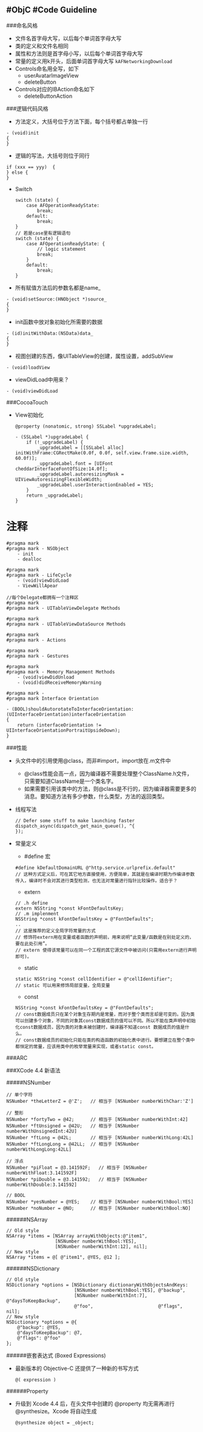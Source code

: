 #ObjC #Code Guideline
---

###命名风格

- 文件名首字母大写，以后每个单词首字母大写
- 类的定义和文件名相同
- 属性和方法则是首字母小写，以后每个单词首字母大写
- 常量的定义用k开头，后面单词首字母大写 `kAFNetworkingDownload`
- Controls命名用全写，如下
	- userAvatarImageView 
	- deleteButton
- Controls对应的IBAction命名如下
	- deleteButtonAction


###逻辑代码风格

- 方法定义，大括号位于方法下面，每个括号都占单独一行
``` ObjC
- (void)init	
{	
}
```

- 逻辑的写法，大括号则位于同行
``` ObjC
if (xxx == yyy)  {
} else {
}
```

- Switch

	``` ObjC
	switch (state) {
		case AFOperationReadyState:
			break;
		default:
			break;
	}
	// 若是case里有逻辑语句
	switch (state) {
		case AFOperationReadyState: {
			// logic statement
			break;
		}
		default:
			break;
	}
	```

- 所有赋值方法后的参数名都是name_
``` ObjC
- (void)setSource:(HNObject *)source_ 
{
}
```

- init函数中放对象初始化所需要的数据
``` ObjC
- (id)initWithData:(NSData)data_
{
}
```

- 视图创建的东西，像UITableView的创建，属性设置，addSubView 
``` ObjC
- (void)loadView
```

- viewDidLoad中用来？
``` ObjC
- (void)viewDidLoad
```


###CocoaTouch

- View初始化

	``` ObjC
	@property (nonatomic, strong) SSLabel *upgradeLabel;  
	
	- (SSLabel *)upgradeLabel {
    	if (!_upgradeLabel) {
        	_upgradeLabel = [[SSLabel alloc] initWithFrame:CGRectMake(0.0f, 0.0f, self.view.frame.size.width, 60.0f)];
         	_upgradeLabel.font = [UIFont cheddarInterfaceFontOfSize:14.0f];
         	_upgradeLabel.autoresizingMask = UIViewAutoresizingFlexibleWidth;
         	_upgradeLabel.userInteractionEnabled = YES;
		}
    	return _upgradeLabel;
	}
	```

# 注释

``` ObjC
#pragma mark
#pragma mark - NSObject
	- init
	- dealloc

#pragma mark
#pragma mark - LifeCycle
	- (void)viewDidLoad
	- ViewWillApear

//每个Delegate都拥有一个注释区
#pragma mark
#pragma mark - UITableViewDelegate Methods

#pragma mark
#pragma mark - UITableViewDataSource Methods

#pragma mark
#pragma mark - Actions 

#pragma mark
#pragma mark - Gestures

#pragma mark
#pragma mark - Memory Management Methods
	- (void)viewDidUnload
	- (void)didReceiveMemoryWarning 

#pragma mark -
#pragma mark Interface Orientation

- (BOOL)shouldAutorotateToInterfaceOrientation:(UIInterfaceOrientation)interfaceOrientation
{
    return (interfaceOrientation != UIInterfaceOrientationPortraitUpsideDown);
}
```

###性能

- 头文件中的引用使用@class，而非#import，import放在.m文件中
	- @class性能会高一点，因为编译器不需要处理整个ClassName.h文件，只需要知道ClassName是一个类名字。
	- 如果需要引用该类中的方法，则@class是不行的，因为编译器需要更多的消息。要知道方法有多少参数，什么类型，方法的返回类型。
- 线程写法

	``` ObjC
	// Defer some stuff to make launching faster
	dispatch_async(dispatch_get_main_queue(), ^{
	});
	```
- 常量定义
	- #define 宏
	
	```
	#define kDefaultDomainURL @"http.service.urlprefix.default"
	// 这种方式定义后，可在其它地方直接使用，方便简单，其就是在编译时期为作编译参数传入，编译时不会对其进行类型检测，也无法对常量进行指针比较操作。适合于？
	```
	- extern
	
	```
	// .h define
	extern NSString *const kFontDefaultsKey;
	// .m implenment
	NSString *const kFontDefaultsKey = @"FontDefaults";
	..
	// 这是推荐的定义全局字符常量的方式
	// 修饰符extern用在变量或者函数的声明前，用来说明“此变量/函数是在别处定义的，要在此处引用”。
	// extern 使得该常量可以在同一个工程的其它源文件中被访问(只需用extern进行声明即可)。
	```
	- static

	```
	static NSString *const cellIdentifier = @"cellIdentifier";
	// static 可以用来修饰局部变量，全局变量
	```
	- const

	```
	NSString *const kFontDefaultsKey = @"FontDefaults";
	// const数据成员只在某个对象生存期内是常量，而对于整个类而言却是可变的。因为类可以创建多个对象，不同的对象其const数据成员的值可以不同。所以不能在类声明中初始化const数据成员，因为类的对象未被创建时，编译器不知道const 数据成员的值是什么。
	// const数据成员的初始化只能在类的构造函数的初始化表中进行。要想建立在整个类中都恒定的常量，应该用类中的枚举常量来实现，或者static const。
	```

###ARC

###XCode 4.4 新语法

#####NSNumber
```
// 单个字符
NSNumber *theLetterZ = @'Z';   // 相当于 [NSNumber numberWithChar:'Z']

// 整形
NSNumber *fortyTwo = @42;      // 相当于 [NSNumber numberWithInt:42]
NSNumber *ftUnsigned = @42U;   // 相当于 [NSNumber numberWithUnsignedInt:42U]
NSNumber *ftLong = @42L;       // 相当于 [NSNumber numberWithLong:42L]
NSNumber *ftLongLong = @42LL;  // 相当于 [NSNumber numberWithLongLong:42LL]

// 浮点
NSNumber *piFloat = @3.141592F;   // 相当于 [NSNumber numberWithFloat:3.141592F]
NSNumber *piDouble = @3.141592;   // 相当于 [NSNumber numberWithDouble:3.141592]

// BOOL
NSNumber *yesNumber = @YES;    // 相当于 [NSNumber numberWithBool:YES]
NSNumber *noNumber = @NO;      // 相当于 [NSNumber numberWithBool:NO]
```

######NSArray

``` ObjC
// Old style
NSArray *items = [NSArray arrayWithObjects:@"item1",
                  [NSNumber numberWithBool:YES],
                  [NSNumber numberWithInt:12], nil];
// New style
NSArray *items = @[ @"item1", @YES, @12 ];
```

######NSDictionary

``` ObjC
// Old style
NSDictionary *options = [NSDictionary dictionaryWithObjectsAndKeys:
                         [NSNumber numberWithBool:YES], @"backup",
                         [NSNumber numberWithInt:7],    @"daysToKeepBackup",
                         @"foo",                        @"flags", nil];
// New style
NSDictionary *options = @{
    @"backup": @YES,
    @"daysToKeepBackup": @7,
    @"flags": @"foo"
};
```

######嵌套表达式 (Boxed Expressions)

- 最新版本的 Objective-C 还提供了一种新的书写方式

	``` ObjC
	@( expression )
	```

######Property

- 升级到 Xcode 4.4 后，在头文件中创建的 @property 均无需再进行 @synthesize。Xcode 将自动生成

	``` ObjC
	@synthesize object = _object;
	```
